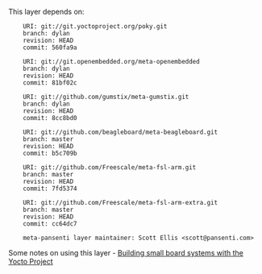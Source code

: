 This layer depends on:

        URI: git://git.yoctoproject.org/poky.git
        branch: dylan
        revision: HEAD
        commit: 560fa9a

        URI: git://git.openembedded.org/meta-openembedded
        branch: dylan
        revision: HEAD
        commit: 81bf02c

        URI: git://github.com/gumstix/meta-gumstix.git
        branch: dylan
        revision: HEAD
        commit: 8cc8bd0

        URI: git://github.com/beagleboard/meta-beagleboard.git
        branch: master
        revision: HEAD
        commit: b5c709b

        URI: git://github.com/Freescale/meta-fsl-arm.git
        branch: master
        revision: HEAD
        commit: 7fd5374

        URI: git://github.com/Freescale/meta-fsl-arm-extra.git
        branch: master
        revision: HEAD
        commit: cc64dc7       

        meta-pansenti layer maintainer: Scott Ellis <scott@pansenti.com>


Some notes on using this layer - [Building small board systems with the Yocto Project][1]

[1]: http://www.jumpnowtek.com/
